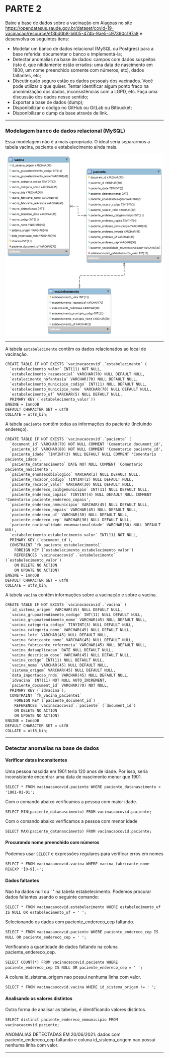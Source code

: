 # PARTE 2

Baixe a base de dados sobre a vacinação em Alagoas no site https://opendatasus.saude.gov.br/dataset/covid-19-vacinacao/resource/ef3bd0b8-b605-474b-9ae5-c97390c197a8 e desenvolva os seguintes itens:
* Modelar um banco de dados relacional (MySQL ou Postgres) para a base referida:
documentar o banco e implementá-la;
* Detectar anomalias na base de dados: campos com dados suspeitos (isto é, que
nitidamente estão errados: uma data de nascimento em 1800, um nome preenchido
somente com números, etc), dados faltantes, etc;
* Discutir quão seguro estão os dados pessoais dos vacinados. Você pode utilizar o
que quiser. Tentar identificar algum ponto fraco na anonimização dos dados,
inconsistências com a LGPD, etc. Faça uma discussão dos dados nesse sentido;
* Exportar a base de dados (dump);
* Disponibilizar o código no GitHub ou GitLab ou Bitbucket;
* Disponibilizar o dump da base através de link.
________________________________

### Modelagem banco de dados relacional (MySQL)
Essa modelagem não é a mais apropriada. O ideal seria separarmos a tabela vacina, paciente e estabelecimento ainda mais.

![matrix](https://github.com/GuilhermeMonteiroPeixoto/LED_Atividades/blob/main/Parte_2/DiagramDB.png)

________________________________

A tabela `estabelecimento` contêm os dados relacionados ao local de vacinação.
```
CREATE TABLE IF NOT EXISTS `vacinacaocovid`.`estabelecimento` (
  `estabelecimento_valor` INT(11) NOT NULL,
  `estabelecimento_razaosocial` VARCHAR(70) NULL DEFAULT NULL,
  `estalecimento_nofantasia` VARCHAR(70) NULL DEFAULT NULL,
  `estabelecimento_municipio_codigo` INT(11) NULL DEFAULT NULL,
  `estabelecimento_municipio_nome` VARCHAR(70) NULL DEFAULT NULL,
  `estabelecimento_uf` VARCHAR(5) NULL DEFAULT NULL,
  PRIMARY KEY (`estabelecimento_valor`))
ENGINE = InnoDB
DEFAULT CHARACTER SET = utf8
COLLATE = utf8_bin;
```

A tabela `paciente` contêm todas as informações do paciente (Incluindo endereço).
```
CREATE TABLE IF NOT EXISTS `vacinacaocovid`.`paciente` (
  `document_id` VARCHAR(70) NOT NULL COMMENT 'Comentario document_id',
  `paciente_id` VARCHAR(80) NOT NULL COMMENT 'Comentario paciente_id',
  `paciente_idade` TINYINT(3) NULL DEFAULT NULL COMMENT 'Comentario paciente_idade',
  `paciente_datanascimento` DATE NOT NULL COMMENT 'Comentario paciente_nascimento',
  `paciente_enumsexobiologico` VARCHAR(2) NULL DEFAULT NULL,
  `paciente_racacor_codigo` TINYINT(2) NULL DEFAULT NULL,
  `paciente_racacor_valor` VARCHAR(30) NULL DEFAULT NULL,
  `paciente_endereco_coibgemunicipio` INT(11) NULL DEFAULT NULL,
  `paciente_endereco_copais` TINYINT(4) NULL DEFAULT NULL COMMENT 'Comentario paciente_endereco_copais',
  `paciente_endereco_nmmunicipio` VARCHAR(45) NULL DEFAULT NULL,
  `paciente_endereco_nmpais` VARCHAR(45) NULL DEFAULT NULL,
  `paciente_endereco_uf` VARCHAR(30) NULL DEFAULT NULL,
  `paciente_endereco_cep` VARCHAR(30) NULL DEFAULT NULL,
  `paciente_nacionalidade_enumnacionalidade` VARCHAR(30) NULL DEFAULT NULL,
  `estabelecimento_estabelecimento_valor` INT(11) NOT NULL,
  PRIMARY KEY (`document_id`),
  CONSTRAINT `fk_paciente_estabelecimento1`
    FOREIGN KEY (`estabelecimento_estabelecimento_valor`)
    REFERENCES `vacinacaocovid`.`estabelecimento` (`estabelecimento_valor`)
    ON DELETE NO ACTION
    ON UPDATE NO ACTION)
ENGINE = InnoDB
DEFAULT CHARACTER SET = utf8
COLLATE = utf8_bin;
```

A tabela `vacina` contêm informações sobre a vacinação e sobre a vacina.
```
CREATE TABLE IF NOT EXISTS `vacinacaocovid`.`vacina` (
  `id_sistema_origem` VARCHAR(45) NULL DEFAULT NULL,
  `vacina_grupoatendimento_codigo` INT(11) NULL DEFAULT NULL,
  `vacina_grupoatendimento_nome` VARCHAR(45) NULL DEFAULT NULL,
  `vacina_categoria_codigo` TINYINT(3) NULL DEFAULT NULL,
  `vacina_categoria_nome` VARCHAR(45) NULL DEFAULT NULL,
  `vacina_lote` VARCHAR(45) NULL DEFAULT NULL,
  `vacina_fabricante_nome` VARCHAR(45) NULL DEFAULT NULL,
  `vacina_fabricante_referencia` VARCHAR(45) NULL DEFAULT NULL,
  `vacina_dataaplicacao` DATE NULL DEFAULT NULL,
  `vacina_descricao_dose` VARCHAR(45) NULL DEFAULT NULL,
  `vacina_codigo` INT(11) NULL DEFAULT NULL,
  `vacina_nome` VARCHAR(45) NULL DEFAULT NULL,
  `sistema_origem` VARCHAR(45) NULL DEFAULT NULL,
  `data_importacao_rnds` VARCHAR(45) NULL DEFAULT NULL,
  `idvacina` INT(11) NOT NULL AUTO_INCREMENT,
  `paciente_document_id` VARCHAR(70) NOT NULL,
  PRIMARY KEY (`idvacina`),
  CONSTRAINT `fk_vacina_paciente1`
    FOREIGN KEY (`paciente_document_id`)
    REFERENCES `vacinacaocovid`.`paciente` (`document_id`)
    ON DELETE NO ACTION
    ON UPDATE NO ACTION)
ENGINE = InnoDB
DEFAULT CHARACTER SET = utf8
COLLATE = utf8_bin;
```
_______________________________

### Detectar anomalias na base de dados

#### Verificar datas inconsitentes
Uma pessoa nascida em 1901 teria 120 anos de idade. Por isso, seria inconsistente encontrar uma data de nascimento menor que 1901.

```SELECT * FROM vacinacaocovid.paciente WHERE paciente_datanascimento < '1901-01-01';```

Com o comando abaixo verificamos a pessoa com maior idade.

```SELECT MIN(paciente_datanascimento) FROM vacinacaocovid.paciente;```

Com o comando abaixo verificamos a pessoa com menor idade

```SELECT MAX(paciente_datanascimento) FROM vacinacaocovid.paciente;```

#### Procurando nome preenchido com números
Podemos usar `SELECT` e expressões regulares para verificar erros em nomes

```SELECT * FROM vacinacaocovid.vacina WHERE vacina_fabricante_nome REGEXP '[0-9].+';```

#### Dados faltantes
Nao ha dados null ou ' ' na tabela estabelecimento. Podemos procurar dados faltantes usando o seguinte comando:

```SELECT * FROM vacinacaocovid.estabelecimento WHERE estabelecimento_uf IS NULL OR estabelecimento_uf = ' ';```

Selecionando os dados com paciente_endereco_cep faltando.

```SELECT * FROM vacinacaocovid.paciente WHERE paciente_endereco_cep IS NULL OR paciente_endereco_cep = ' ';```

Verificando a quantidade de dados faltando na coluna paciente_endereco_cep.

```SELECT COUNT(*) FROM vacinacaocovid.paciente WHERE paciente_endereco_cep IS NULL OR paciente_endereco_cep = ' ';```

A coluna id_sistema_origem nao possui nenhuma linha com valor.

```SELECT * FROM vacinacaocovid.vacina WHERE id_sistema_origem != ' ';```

#### Analisando os valores distintos
Outra forma de analisar as tabelas, é identificando valores distintos.

```SELECT distinct paciente_endereco_nmmunicipio FROM vacinacaocovid.paciente;```

ANOMALIAS DETECTADAS EM 20/06/2021: dados com paciente_endereco_cep faltando e coluna id_sistema_origem nao possui nenhuma linha com valor.
_______________________________

